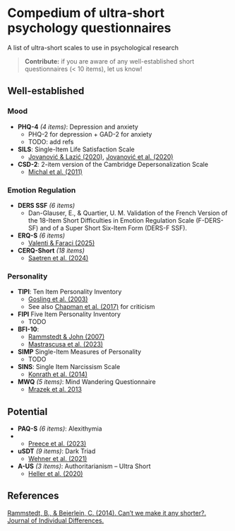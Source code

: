 # Compedium of ultra-short psychology questionnaires

A list of ultra-short scales to use in psychological research

> **Contribute:** if you are aware of any well-established short questionnaires (< 10 items), let us know!

## Well-established

### Mood

- **PHQ-4** *(4 items)*: Depression and anxiety
  - PHQ-2 for depression + GAD-2 for anxiety 
  - TODO: add refs
- **SILS**: Single-Item Life Satisfaction Scale
  - [Jovanović & Lazić (2020)](https://link.springer.com/article/10.1007/s11482-018-9680-6), [Jovanović et al. (2020)](https://doi.org/10.1002/cpp.2434)
- **CSD-2**: 2-item version of the Cambridge Depersonalization Scale
  - [Michal et al. (2011)](https://www.sciencedirect.com/science/article/pii/S0165032710004611)   

### Emotion Regulation

- **DERS SSF** *(6 items)*
  - Dan-Glauser, E., & Quartier, U. M. Validation of the French Version of the 18-Item Short Difficulties in Emotion Regulation Scale (F-DERS-SF) and of a Super Short Six-Item Form (DERS-F SSF).
- **ERQ-S** *(6 items)*
  - [Valenti & Faraci (2025)](https://www.sciencedirect.com/science/article/pii/S0165032724017749)
- **CERQ-Short** *(18 items)*
  - [Saetren et al. (2024)](https://journals.sagepub.com/doi/pdf/10.1177/14034948231225616)

### Personality

- **TIPI**: Ten Item Personality Inventory
  - [Gosling et al. (2003)](https://www.sciencedirect.com/science/article/pii/S0092656603000461)
  - See also [Chapman et al. (2017)](https://journals.sagepub.com/doi/full/10.1177/1359105317720819) for criticism
- **FIPI**  Five Item Personality Inventory
  - TODO
- **BFI-10**:
  - [Rammstedt & John (2007)](https://www.sciencedirect.com/science/article/pii/S0092656606000195) 
  - [Mastrascusa et al. (2023)](https://www.nature.com/articles/s41598-023-34504-1)
- **SIMP** Single-Item Measures of Personality
  - TODO 
- **SINS**: Single Item Narcissism Scale
  - [Konrath et al. (2014)](https://journals.plos.org/plosone/article?id=10.1371/journal.pone.0103469)
 - **MWQ** *(5 items)*: Mind Wandering Questionnaire
   - [Mrazek et al. 2013](https://www.frontiersin.org/journals/psychology/articles/10.3389/fpsyg.2013.00560/)

## Potential

- **PAQ-S** *(6 items)*: Alexithymia
-   - [Preece et al. (2023)](https://www.sciencedirect.com/science/article/pii/S0165032723000460)
- **uSDT** *(9 items)*: Dark Triad
  - [Wehner et al. (2021)](https://psycnet.apa.org/record/2020-85497-001)
- **A-US** *(3 items)*: Authoritarianism – Ultra Short
  - [Heller et al. (2020)](https://www.frontiersin.org/journals/psychology/articles/10.3389/fpsyg.2020.533863/full)
 
## References

[Rammstedt, B., & Beierlein, C. (2014). Can’t we make it any shorter?. Journal of Individual Differences.](https://econtent.hogrefe.com/doi/abs/10.1027/1614-0001/a000141?journalCode=jid)
